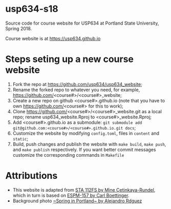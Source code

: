 # usp634-s18

Source code for course website for USP634 at Portland State University, Spring 2018.

Course website is at https://usp634.github.io

# Steps seting up a new course website

1. Fork the repo at https://github.com/usp634/usp634_website;
1. Rename the forked repo to whatever you need, for example, https://github.com/<course#>/<course#>_website;
1. Create a new repo on github <course#>.github.io (note that you have to own https://github.com/<course#> for this to work);
1. Clone https://github.com/<course#>/<course#>_website.git as a local repo; rename usp634_website.Rproj to <course#>_website.Rproj;
1. Add <course#>.github.io as a submodule: `git submodule add git@github.com:<course#>/<course#>.github.io.git docs`;
1. Customize the website by modifying `config.toml`, files in `content` and `static`;
1. Build, push changes and publish the website with `make build`, `make push`, and `make publish` respectively. If you want better commit messages customize the corresponding commands in `Makefile`

# Attributions

- This website is adapted from [STA 112FS by Mine Çetinkaya-Rundel](http://www2.stat.duke.edu/courses/Fall17/sta112.01/), which in turn is based on [ESPM-157 by Carl Boettinger](https://espm-157.carlboettiger.info/).
- Background photo [~Spring in Portland~ by Alejandro Rdguez](https://www.flickr.com/photos/90642235@N04/25524034724/)